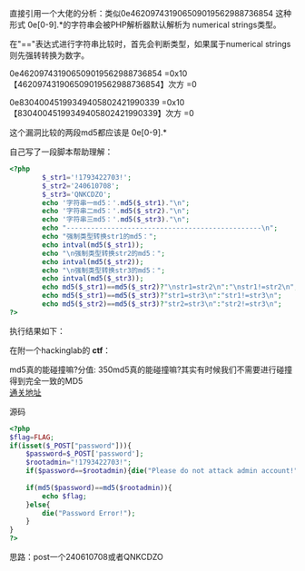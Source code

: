 直接引用一个大佬的分析：类似0e462097431906509019562988736854 这种形式 0e\[0-9\].\*的字符串会被PHP解析器默认解析为 numerical strings类型。

在"=="表达式进行字符串比较时，首先会判断类型，如果属于numerical strings 则先强转转换为数字。

0e462097431906509019562988736854 =0x10【462097431906509019562988736854】次方 =0

0e83040045199349405802421990339 =0x10【83040045199349405802421990339】次方 =0

这个漏洞比较的两段md5都应该是 0e\[0-9\].\*

自己写了一段脚本帮助理解：

```php
<?php
        $_str1='!1793422703!';
        $_str2='240610708';
        $_str3='QNKCDZO';
        echo '字符串一md5：'.md5($_str1)."\n";
        echo '字符串二md5：'.md5($_str2)."\n";
        echo '字符串三md5：'.md5($_str3)."\n";
        echo "------------------------------------------------\n";
        echo "强制类型转换str1的md5：";
        echo intval(md5($_str1));
        echo "\n强制类型转换str2的md5：";
        echo intval(md5($_str2));
        echo "\n强制类型转换str3的md5：";
        echo intval(md5($_str3));
        echo md5($_str1)==md5($_str2)?"\nstr1=str2\n":"\nstr1!=str2\n";
        echo md5($_str1)==md5($_str3)?"str1=str3\n":"str1!=str3\n";
        echo md5($_str2)==md5($_str3)?"str2=str3\n":"str2!=str3\n";
?>
```

执行结果如下：



在附一个hackinglab的 **ctf**：

 md5真的能碰撞嘛?分值: 350md5真的能碰撞嘛?其实有时候我们不需要进行碰撞得到完全一致的MD5  
[通关地址](http://lab1.xseclab.com/pentest5_6a204bd89f3c8348afd5c77c717a097a/)

源码

```php
<?php
$flag=FLAG;
if(isset($_POST["password"])){
	$password=$_POST['password'];
    $rootadmin="!1793422703!";
    if($password==$rootadmin){die("Please do not attack admin account!");}
    
    if(md5($password)==md5($rootadmin)){
        echo $flag;
    }else{
        die("Password Error!");
    }
}
?>
```

思路：post一个240610708或者QNKCDZO